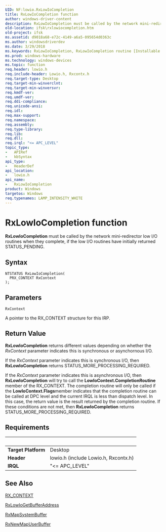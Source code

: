 ```yaml
---
UID: NF:lowio.RxLowIoCompletion
title: RxLowIoCompletion function
author: windows-driver-content
description: RxLowIoCompletion must be called by the network mini-redirector low I/O routines when they complete, if the low I/O routines have initially returned STATUS_PENDING.
old-location: ifsk\rxlowiocompletion.htm
old-project: ifsk
ms.assetid: d9018a68-e72c-4149-a6a5-095654d0363c
ms.author: windowsdriverdev
ms.date: 3/29/2018
ms.keywords: RxLowIoCompletion, RxLowIoCompletion routine [Installable File System Drivers], ifsk.rxlowiocompletion, lowio/RxLowIoCompletion, rxref_9a8f198a-0177-42f5-9039-3f5d6a3fa14d.xml
ms.prod: windows-hardware
ms.technology: windows-devices
ms.topic: function
req.header: lowio.h
req.include-header: Lowio.h, Rxcontx.h
req.target-type: Desktop
req.target-min-winverclnt: 
req.target-min-winversvr: 
req.kmdf-ver: 
req.umdf-ver: 
req.ddi-compliance: 
req.unicode-ansi: 
req.idl: 
req.max-support: 
req.namespace: 
req.assembly: 
req.type-library: 
req.lib: 
req.dll: 
req.irql: "<= APC_LEVEL"
topic_type:
-	APIRef
-	kbSyntax
api_type:
-	HeaderDef
api_location:
-	lowio.h
api_name:
-	RxLowIoCompletion
product: Windows
targetos: Windows
req.typenames: LAMP_INTENSITY_WHITE
---
```



# RxLowIoCompletion function
<b>RxLowIoCompletion</b> must be called by the network mini-redirector low I/O routines when they complete, if the low I/O routines have initially returned STATUS_PENDING.

## Syntax

```
NTSTATUS RxLowIoCompletion(
  PRX_CONTEXT RxContext
);
```

## Parameters

`RxContext`

A pointer to the RX_CONTEXT structure for this IRP.


## Return Value

<b>RxLowIoCompletion</b>
      returns different values depending on whether the <i>RxContext</i> parameter indicates this is synchronous or asynchornous I/O.

If the <i>RxContext</i> parameter indicates this is synchronous I/O, then <b>RxLowIoCompletion</b> returns STATUS_MORE_PROCESSING_REQUIRED. 

If the <i>RxContext</i> parameter indicates this is asynchronous I/O, then <b>RxLowIoCompletion</b> will try to call the <b>LowIoContext.CompletionRoutine</b> member of the RX_CONTEXT. The completion routine will only be called if the <b>LowIoContext.Flags</b>member indicates that the completion routine can be called at DPC level and the current IRQL is less than dispatch level. In this case, the return value is the result returned by the completion routine. If these conditions are not met, then <b>RxLowIoCompletion</b> returns STATUS_MORE_PROCESSING_REQUIRED.


## Requirements
| &nbsp; | &nbsp; |
| ---- |:---- |
| **Target Platform** | Desktop |
| **Header** | lowio.h (include Lowio.h, Rxcontx.h) |
| **IRQL** | "<= APC_LEVEL" |

## See Also

<a href="https://msdn.microsoft.com/library/windows/hardware/ff554751">RX_CONTEXT</a>



<a href="https://msdn.microsoft.com/library/windows/hardware/ff554529">RxLowIoGetBufferAddress</a>



<a href="https://msdn.microsoft.com/library/windows/hardware/ff554549">RxMapSystemBuffer</a>



<a href="https://msdn.microsoft.com/library/windows/hardware/ff554591">RxNewMapUserBuffer</a>
